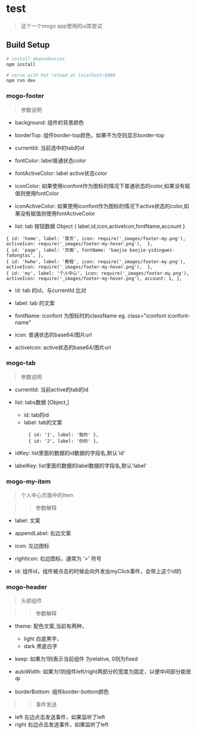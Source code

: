 # test

> 这个一个mogo app使用的ui库尝试

## Build Setup

``` bash
# install dependencies
npm install

# serve with hot reload at localhost:8080
npm run dev

```

### mogo-footer

> 参数说明

+ background: 组件的背景颜色

+ borderTop: 组件border-top颜色，如果不为空则显示border-top

+ currentId: 当前选中的tab的id

+ fontColor: label普通状态color

+ fontActiveColor: label active状态color

+ iconColor: 如果使用iconfont作为图标的情况下普通状态的color,如果没有赋值则使用fontColor

+ iconActiveColor: 如果使用iconfont作为图标的情况下active状态的color,如果没有赋值则使用fontActiveColor

+ list: tab 按钮数据 Object { label,id,icon,activeIcon,fontName,account }
```
{ id: 'home', label: '首页', icon: require('_images/footer-my.png'), activeIcon: require('_images/footer-my-hover.png'),  },
{ id: 'page', label: '页面', fontName: 'baojie baojie-yidingwei-fadongtai', },
{ id: 'hwhw', label: '教程', icon: require('_images/footer-my.png'), activeIcon: require('_images/footer-my-hover.png'),  },
{ id: 'my', label: '个人中心', icon: require('_images/footer-my.png'), activeIcon: require('_images/footer-my-hover.png'), account: 1, },
```

   + id: tab 的id，与currentId 比对

   + label: tab 的文案

   + fontName: iconfont 为图标时的className eg. class="iconfont iconfont-name"

   + icon: 普通状态的base64/图片url

   + activeIcon: active状态的base64/图片url

### mogo-tab

> 参数说明

+ currentId: 当前active的tab的id

+ list: tabs数据 [Object,]
   + id: tab的id
   + label: tab的文案
   ```
		{ id: '1', label: '我的' },
		{ id: '2', label: '你的' },
	```
+ idKey: list里面的数据的id数据的字段名,默认'id'

+ labelKey: list里面的数据的label数据的字段名,默认'label'


### mogo-my-item 

> 个人中心页面中的Item

>> 参数解释

+ label: 文案

+ appendLabel: 右边文案

+ icon: 左边图标

+ rightIcon: 右边图标，通常为  '>' 符号

+ id: 组件id，组件被点击的时候会向外发出myClick事件，会带上这个id的

### mogo-header

> 头部组件 

>> 参数解释

+ theme: 配色文案,当前有两种，
   + light 白底黑字， 
   + dark 黑底白字

+ keep: 如果为1则表示当前组件 为relative, 0则为fixed

+ autoWidth: 如果为1则组件left/right两部分的宽度为固定，以便中间部分能居中

+ borderBottom: 组件border-bottom颜色

>> 事件发送

+ left 左边点击发送事件，如果监听了left
+ right 右边点击发送事件，如果监听了left

